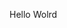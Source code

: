 Hello Wolrd























































































































































































































































































































































































































































































































































































































































































































































































































































































































































































































































































































































































































































































































































































































































































































































































































































































































































































































































































































































































































































































































































































































































































































































































































































































































































































































































































































































































































































































































































































































































































































































































































































































































































































































































































































































































































































































































































































































































































































































































































































































































































































































































































































































































































































































































































































































































































































































































































































































































































































































































































































































































































































































































































































